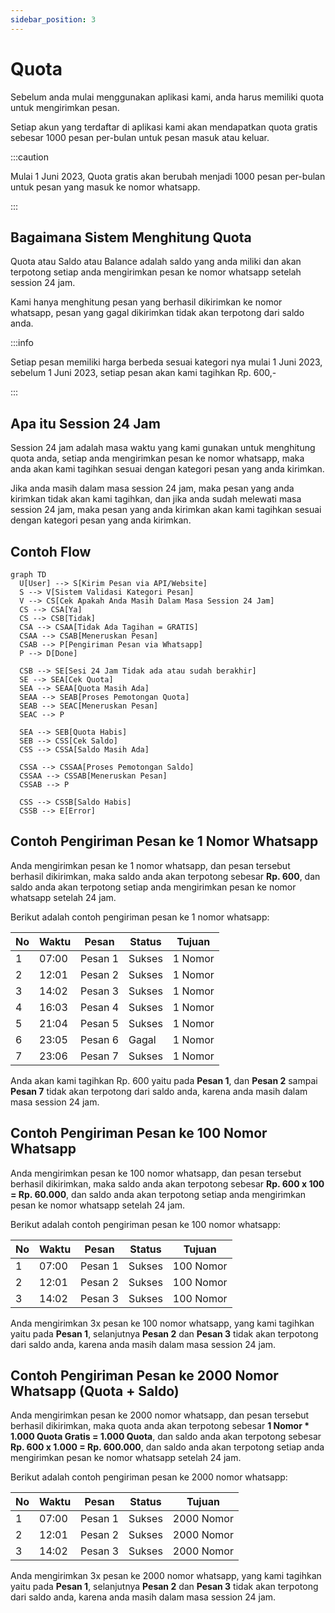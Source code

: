 ```yaml
---
sidebar_position: 3
---
```


# Quota

Sebelum anda mulai menggunakan aplikasi kami, anda harus memiliki quota untuk mengirimkan pesan.

Setiap akun yang terdaftar di aplikasi kami akan mendapatkan quota gratis sebesar 1000 pesan per-bulan untuk pesan masuk atau keluar.

:::caution

Mulai 1 Juni 2023, Quota gratis akan berubah menjadi 1000 pesan per-bulan untuk pesan yang masuk ke nomor whatsapp.

:::

## Bagaimana Sistem Menghitung Quota

Quota atau Saldo atau Balance adalah saldo yang anda miliki dan akan terpotong setiap anda mengirimkan pesan ke nomor whatsapp setelah session 24 jam.

Kami hanya menghitung pesan yang berhasil dikirimkan ke nomor whatsapp, pesan yang gagal dikirimkan tidak akan terpotong dari saldo anda.

:::info

Setiap pesan memiliki harga berbeda sesuai kategori nya mulai 1 Juni 2023, sebelum 1 Juni 2023, setiap pesan akan kami tagihkan Rp. 600,-

:::

## Apa itu Session 24 Jam

Session 24 jam adalah masa waktu yang kami gunakan untuk menghitung quota anda, setiap anda mengirimkan pesan ke nomor whatsapp, maka anda akan kami tagihkan sesuai dengan kategori pesan yang anda kirimkan.

Jika anda masih dalam masa session 24 jam, maka pesan yang anda kirimkan tidak akan kami tagihkan, dan jika anda sudah melewati masa session 24 jam, maka pesan yang anda kirimkan akan kami tagihkan sesuai dengan kategori pesan yang anda kirimkan.

## Contoh Flow

```mermaid
graph TD
  U[User] --> S[Kirim Pesan via API/Website]
  S --> V[Sistem Validasi Kategori Pesan]
  V --> CS[Cek Apakah Anda Masih Dalam Masa Session 24 Jam]
  CS --> CSA[Ya]
  CS --> CSB[Tidak]
  CSA --> CSAA[Tidak Ada Tagihan = GRATIS]
  CSAA --> CSAB[Meneruskan Pesan]
  CSAB --> P[Pengiriman Pesan via Whatsapp]
  P --> D[Done]

  CSB --> SE[Sesi 24 Jam Tidak ada atau sudah berakhir]
  SE --> SEA[Cek Quota]
  SEA --> SEAA[Quota Masih Ada]
  SEAA --> SEAB[Proses Pemotongan Quota]
  SEAB --> SEAC[Meneruskan Pesan]
  SEAC --> P

  SEA --> SEB[Quota Habis]
  SEB --> CSS[Cek Saldo]
  CSS --> CSSA[Saldo Masih Ada]

  CSSA --> CSSAA[Proses Pemotongan Saldo]
  CSSAA --> CSSAB[Meneruskan Pesan]
  CSSAB --> P

  CSS --> CSSB[Saldo Habis]
  CSSB --> E[Error]

```

## Contoh Pengiriman Pesan ke 1 Nomor Whatsapp

Anda mengirimkan pesan ke 1 nomor whatsapp, dan pesan tersebut berhasil dikirimkan, maka saldo anda akan terpotong sebesar **Rp. 600**, dan saldo anda akan terpotong setiap anda mengirimkan pesan ke nomor whatsapp setelah 24 jam.

Berikut adalah contoh pengiriman pesan ke 1 nomor whatsapp:

| No  | Waktu | Pesan   | Status | Tujuan  |
| --- | ----- | ------- | ------ | ------- |
| 1   | 07:00 | Pesan 1 | Sukses | 1 Nomor |
| 2   | 12:01 | Pesan 2 | Sukses | 1 Nomor |
| 3   | 14:02 | Pesan 3 | Sukses | 1 Nomor |
| 4   | 16:03 | Pesan 4 | Sukses | 1 Nomor |
| 5   | 21:04 | Pesan 5 | Sukses | 1 Nomor |
| 6   | 23:05 | Pesan 6 | Gagal  | 1 Nomor |
| 7   | 23:06 | Pesan 7 | Sukses | 1 Nomor |

Anda akan kami tagihkan Rp. 600 yaitu pada **Pesan 1**, dan **Pesan 2** sampai **Pesan 7** tidak akan terpotong dari saldo anda, karena anda masih dalam masa session 24 jam.

## Contoh Pengiriman Pesan ke 100 Nomor Whatsapp

Anda mengirimkan pesan ke 100 nomor whatsapp, dan pesan tersebut berhasil dikirimkan, maka saldo anda akan terpotong sebesar **Rp. 600 x 100 = Rp. 60.000**, dan saldo anda akan terpotong setiap anda mengirimkan pesan ke nomor whatsapp setelah 24 jam.

Berikut adalah contoh pengiriman pesan ke 100 nomor whatsapp:

| No  | Waktu | Pesan   | Status | Tujuan    |
| --- | ----- | ------- | ------ | --------- |
| 1   | 07:00 | Pesan 1 | Sukses | 100 Nomor |
| 2   | 12:01 | Pesan 2 | Sukses | 100 Nomor |
| 3   | 14:02 | Pesan 3 | Sukses | 100 Nomor |

Anda mengirimkan 3x pesan ke 100 nomor whatsapp, yang kami tagihkan yaitu pada **Pesan 1**, selanjutnya **Pesan 2** dan **Pesan 3** tidak akan terpotong dari saldo anda, karena anda masih dalam masa session 24 jam.

## Contoh Pengiriman Pesan ke 2000 Nomor Whatsapp (Quota + Saldo)

Anda mengirimkan pesan ke 2000 nomor whatsapp, dan pesan tersebut berhasil dikirimkan, maka quota anda akan terpotong sebesar **1 Nomor \* 1.000 Quota Gratis = 1.000 Quota**, dan saldo anda akan terpotong sebesar **Rp. 600 x 1.000 = Rp. 600.000**, dan saldo anda akan terpotong setiap anda mengirimkan pesan ke nomor whatsapp setelah 24 jam.

Berikut adalah contoh pengiriman pesan ke 2000 nomor whatsapp:

| No  | Waktu | Pesan   | Status | Tujuan     |
| --- | ----- | ------- | ------ | ---------- |
| 1   | 07:00 | Pesan 1 | Sukses | 2000 Nomor |
| 2   | 12:01 | Pesan 2 | Sukses | 2000 Nomor |
| 3   | 14:02 | Pesan 3 | Sukses | 2000 Nomor |

Anda mengirimkan 3x pesan ke 2000 nomor whatsapp, yang kami tagihkan yaitu pada **Pesan 1**, selanjutnya **Pesan 2** dan **Pesan 3** tidak akan terpotong dari saldo anda, karena anda masih dalam masa session 24 jam.

